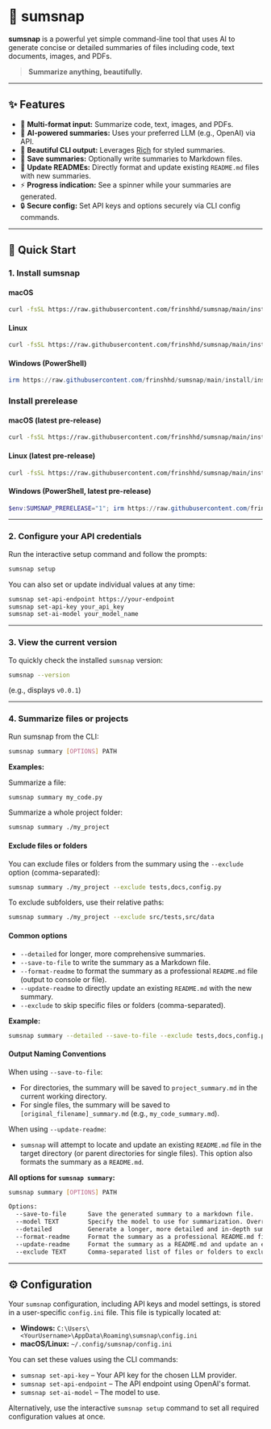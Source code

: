 # 📝 sumsnap

**sumsnap** is a powerful yet simple command-line tool that uses AI to generate concise or detailed summaries of files including code, text documents, images, and PDFs.

> **Summarize anything, beautifully.**

---

## ✨ Features

- 📄 **Multi-format input:** Summarize code, text, images, and PDFs.
- 🧠 **AI-powered summaries:** Uses your preferred LLM (e.g., OpenAI) via API.
- 🎨 **Beautiful CLI output:** Leverages [Rich](https://github.com/Textualize/rich) for styled summaries.
- 💾 **Save summaries:** Optionally write summaries to Markdown files.
- 🔄 **Update READMEs:** Directly format and update existing `README.md` files with new summaries.
- ⚡ **Progress indication:** See a spinner while your summaries are generated.
- 🔒 **Secure config:** Set API keys and options securely via CLI config commands.

---

## 🚀 Quick Start

### 1. Install sumsnap

#### macOS

```bash
curl -fsSL https://raw.githubusercontent.com/frinshhd/sumsnap/main/install/install-macos.sh | bash
```

#### Linux

```bash
curl -fsSL https://raw.githubusercontent.com/frinshhd/sumsnap/main/install/install-linux.sh | bash
```

#### Windows (PowerShell)

```powershell
irm https://raw.githubusercontent.com/frinshhd/sumsnap/main/install/install-windows.ps1 | iex
```

### Install prerelease

#### macOS (latest pre-release)

```bash
curl -fsSL https://raw.githubusercontent.com/frinshhd/sumsnap/main/install/install-macos.sh | bash -s -- --prerelease
```

#### Linux (latest pre-release)

```bash
curl -fsSL https://raw.githubusercontent.com/frinshhd/sumsnap/main/install/install-linux.sh | bash -s -- --prerelease
```

#### Windows (PowerShell, latest pre-release)

```powershell
$env:SUMSNAP_PRERELEASE="1"; irm https://raw.githubusercontent.com/frinshhd/sumsnap/main/install/install-windows.ps1 | iex
```

---

### 2. Configure your API credentials

Run the interactive setup command and follow the prompts:

```bash
sumsnap setup
```

You can also set or update individual values at any time:

```bash
sumsnap set-api-endpoint https://your-endpoint
sumsnap set-api-key your_api_key
sumsnap set-ai-model your_model_name
```

---

### 3. View the current version

To quickly check the installed `sumsnap` version:

```bash
sumsnap --version
```

(e.g., displays `v0.0.1`)

---

### 4. Summarize files or projects

Run sumsnap from the CLI:

```bash
sumsnap summary [OPTIONS] PATH
```

**Examples:**

Summarize a file:

```bash
sumsnap summary my_code.py
```

Summarize a whole project folder:

```bash
sumsnap summary ./my_project
```

#### Exclude files or folders

You can exclude files or folders from the summary using the `--exclude` option (comma-separated):

```bash
sumsnap summary ./my_project --exclude tests,docs,config.py
```

To exclude subfolders, use their relative paths:

```bash
sumsnap summary ./my_project --exclude src/tests,src/data
```

#### Common options

- `--detailed` for longer, more comprehensive summaries.
- `--save-to-file` to write the summary as a Markdown file.
- `--format-readme` to format the summary as a professional `README.md` file (output to console or file).
- `--update-readme` to directly update an existing `README.md` with the new summary.
- `--exclude` to skip specific files or folders (comma-separated).

**Example:**

```bash
sumsnap summary --detailed --save-to-file --exclude tests,docs,config.py my_code.py
```

#### Output Naming Conventions

When using `--save-to-file`:

- For directories, the summary will be saved to `project_summary.md` in the current working directory.
- For single files, the summary will be saved to `[original_filename]_summary.md` (e.g., `my_code_summary.md`).

When using `--update-readme`:

- `sumsnap` will attempt to locate and update an existing `README.md` file in the target directory (or parent directories for single files). This option also formats the summary as a `README.md`.

**All options for `sumsnap summary`:**

```bash
sumsnap summary [OPTIONS] PATH

Options:
  --save-to-file      Save the generated summary to a markdown file.
  --model TEXT        Specify the model to use for summarization. Overrides the AI_MODEL environment variable.
  --detailed          Generate a longer, more detailed and in-depth summary.
  --format-readme     Format the summary as a professional README.md file.
  --update-readme     Format the summary as a README.md and update an existing README.md file directly.
  --exclude TEXT      Comma-separated list of files or folders to exclude from the summary.
```

---

## ⚙️ Configuration

Your `sumsnap` configuration, including API keys and model settings, is stored in a user-specific `config.ini` file. This file is typically located at:

- **Windows:** `C:\Users\<YourUsername>\AppData\Roaming\sumsnap\config.ini`
- **macOS/Linux:** `~/.config/sumsnap/config.ini`

You can set these values using the CLI commands:

- `sumsnap set-api-key` – Your API key for the chosen LLM provider.
- `sumsnap set-api-endpoint` – The API endpoint using OpenAI's format.
- `sumsnap set-ai-model` – The model to use.

Alternatively, use the interactive `sumsnap setup` command to set all required configuration values at once.
